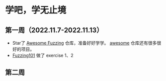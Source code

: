# 学吧，学无止境

## 第一周（2022.11.7-2022.11.13）

- Star了 [Awesome Fuzzing](https://github.com/cpuu/awesome-fuzzing#readme) 仓库，准备好好学学。 [awesome](https://github.com/sindresorhus/awesome) 仓库还有很多很好的项目。
- [Fuzzing101](https://github.com/antonio-morales/Fuzzing101) 做了 exercise 1、2


## 第二周 
